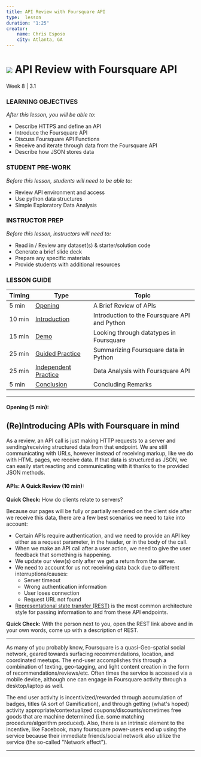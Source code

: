 ```yaml
---
title: API Review with Foursquare API
type:  lesson
duration: "1:25"
creator:
    name: Chris Esposo
    city: Atlanta, GA
---
```


# ![](https://ga-dash.s3.amazonaws.com/production/assets/logo-9f88ae6c9c3871690e33280fcf557f33.png)  API Review with Foursquare API
Week 8 | 3.1


### LEARNING OBJECTIVES
*After this lesson, you will be able to:*

- Describe HTTPS and define an API
- Introduce the Foursquare API
- Discuss Foursquare API Functions
- Receive and iterate through data from the Foursquare API
- Describe how JSON stores data

### STUDENT PRE-WORK
*Before this lesson, students will need to be able to:*

- Review API environment and access
- Use python data structures
- Simple Exploratory Data Analysis

### INSTRUCTOR PREP
*Before this lesson, instructors will need to:*
- Read in / Review any dataset(s) & starter/solution code
- Generate a brief slide deck
- Prepare any specific materials
- Provide students with additional resources

### LESSON GUIDE
| Timing | Type | Topic |
| --- | --- | --- |
| 5 min | [Opening](#opening) | A Brief Review of APIs |
| 10 min | [Introduction](#introduction) | Introduction to the Foursquare API and Python |
| 15 min | [Demo](#demo) | Looking through datatypes in Foursquare |
| 25 min | [Guided Practice](#Guided)  | Summarizing Foursquare data in Python |
| 25 min | [Independent Practice](#Indy) | Data Analysis with Foursquare API |
| 5 min |  [Conclusion](#conclusion)| Concluding Remarks |

---


#### Opening (5 min):
<a name = "opening"></a>
## (Re)Introducing APIs with Foursquare in mind

As a review, an API call is just making HTTP requests to a server and sending/receiving structured data from that endpoint. We are still communicating with URLs, however instead of receiving markup, like we do with HTML pages, we receive data. If that data is structured as JSON, we can easily start reacting and communicating with it thanks to the provided JSON methods.


#### APIs: A Quick Review (10 min):

<a name = "introduction"></a>

**Quick Check:** How do clients relate to servers?

Because our pages will be fully or partially rendered on the client side after we receive this data, there are a few best scenarios we need to take into account:

  - Certain APIs require authentication, and we need to provide an API key either as a request parameter, in the header, or in the body of the call.
  - When we make an API call after a user action, we need to give the user feedback that something is happening.
  - We update our view(s) only after we get a return from the server.
  - We need to account for us not receiving data back due to different interruptions/causes:
    - Server timeout
    - Wrong authentication information
    - User loses connection
    - Request URL not found
- [Representational state transfer (REST)](https://en.wikipedia.org/wiki/Representational_state_transfer) is the most common architecture style for passing information to and from these API endpoints.

**Quick Check:** With the person next to you, open the REST link above and in your own words, come up with a description of REST.

---

As many of you probably know, Foursquare is a quasi-Geo-spatial social network, geared towards surfacing recommendations, location, and coordinated meetups. The end-user accomplishes this through a combination of texting, geo-tagging, and light content creation in the form of recommendations/reviews/etc. Often times the service is accessed via a mobile device, although one can engage in Foursquare activity through a desktop/laptop as well.

The end user activity is incentivized/rewarded through accumulation of badges, titles (A sort of Gamification), and through getting (what's hoped) activity appropriate/contextualized coupons/discounts/sometimes free goods that are machine determined (i.e. some matching procedure/algorithm produced). Also, there is an intrinsic element to the incentive, like Facebook, many foursquare power-users end up using the service because their immediate friends/social network also utilize the service (the so-called "Network effect").


---
